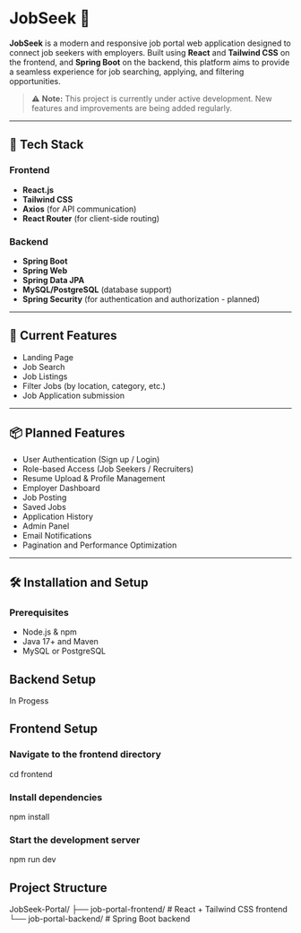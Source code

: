 
# JobSeek 🚀

**JobSeek** is a modern and responsive job portal web application designed to connect job seekers with employers. Built using **React** and **Tailwind CSS** on the frontend, and **Spring Boot** on the backend, this platform aims to provide a seamless experience for job searching, applying, and filtering opportunities.

> ⚠️ **Note:** This project is currently under active development. New features and improvements are being added regularly.

---

## 🔧 Tech Stack

### Frontend
- **React.js**
- **Tailwind CSS**
- **Axios** (for API communication)
- **React Router** (for client-side routing)

### Backend
- **Spring Boot**
- **Spring Web**
- **Spring Data JPA**
- **MySQL/PostgreSQL** (database support)
- **Spring Security** (for authentication and authorization - planned)

---

## 📌 Current Features

- Landing Page
- Job Search
- Job Listings
- Filter Jobs (by location, category, etc.)
- Job Application submission

---

## 📦 Planned Features

- User Authentication (Sign up / Login)
- Role-based Access (Job Seekers / Recruiters)
- Resume Upload & Profile Management
- Employer Dashboard
- Job Posting
- Saved Jobs
- Application History
- Admin Panel
- Email Notifications
- Pagination and Performance Optimization

---

## 🛠️ Installation and Setup

### Prerequisites

- Node.js & npm
- Java 17+ and Maven
- MySQL or PostgreSQL

## Backend Setup
In Progess


## Frontend Setup
### Navigate to the frontend directory
cd frontend

### Install dependencies
npm install

### Start the development server
npm run dev


## Project Structure
JobSeek-Portal/
├── job-portal-frontend/         # React + Tailwind CSS frontend
└── job-portal-backend/          # Spring Boot backend
